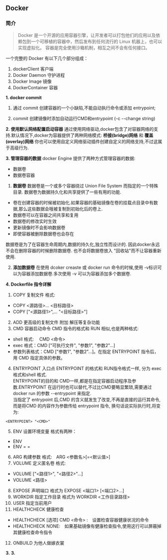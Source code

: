 ## Docker

### 简介

> Docker 是一个开源的应用容器引擎，让开发者可以打包他们的应用以及依赖包到一个可移植的容器中，然后发布到任何流行的 Linux 机器上，也可以实现虚拟化。 容器是完全使用沙箱机制，相互之间不会有任何接口。

一个完整的 Docker 有以下几个部分组成：  

1. dockerClient 客户端
2. Docker Daemon 守护进程
3. Docker Image 镜像
4. DockerContainer 容器

**1. docker commit**
1. 通过 commit 创建容器的一个小缺陷,不能自动执行命令或添加 entrypoint;

2. commit 创建镜像时添加自动运行CMD和entrypoint (-c --change string)

**2. 使用默认网络配置启动容器**
通过使用网络驱动,docker包含了对容器网络的支持.默认情况下,docker为容器提供了两种网络模式: **桥接(bridge)网络** 和 **覆盖(overlay)网络** 你也可以使用自定义网络驱动插件创建自定义的网络支持,不过这属于高级行为.  

**3. 管理容器的数据**
docker Engine 提供了两种方式管理容器的数据:  
- 数据卷
- 数据卷容器

1. **数据卷**
数据卷是一个或多个容器绕过 Union File System 而指定的一个特殊目录. 数据卷为数据持久化和共享提供了一些有用的功能.  
- 卷在创建容器的时候被初始化.如果容器的基础镜像在卷的挂载点目录中有数据,那么这些数据会哦被复制到初始化后的卷上.
- 数据卷可以在容器之间共享和复用
- 数据卷的修改实时生效
- 更新镜像时不会影响数据卷
- 即使容器被删除数据卷也会存在

数据卷是为了在容器生命周期内,数据的持久化,独立性而设计的. 因此docker永远不会在删除容器的时候删除数据卷. 也不会将数据卷放入 "回收站"而不让容器重新使用.  

2. **添加数据卷**
在使用 dcoker creaste 或 docker run 命令的时候,使用 -v标识可以为容器添加数据卷.多次使用 -v 可以为容器添加多个数据卷.

**4. Dockerfile 指令详解**
1. COPY 复制文件
格式:  
  - COPY <源路径>... <目标路径>
  - COPY ["<源路径1>",... "<目标路径>"]  
2. ADD 更高级的复制文件
 附加 解压等复杂功能
3. CMD 容器启动命令
CMD 指令的格式和 RUN 相似,也是两种格式:  
  - shell 格式:　 CMD <命令>
  - exec 格式：CMD ["可执行文件", "参数1", "参数2"...]
  - 参数列表格式：CMD ["参数1", "参数2"...]。在指定 ENTRYPOINT 指令后，用 CMD 指定具体的参数。
4. ENTRYPOINT 入口点
ENTRYPOINT 的格式和 RUN指令格式一样, 分为 exec 格式和shell 格式.  
ENTRYPOINT的目的和 CMD一样,都是在指定容器启动程序及参数.ENTRYPOINT 在运行时也可以替代,不过比CMD要略显繁琐,需要通过 docker run 的参数 --entrypoint 来指定.  
当指定了 entrypoint 后,CMD 的含义就发生了改变,不再是直接的运行其命令,而是将CMD 的内容作为参数传给 entrypoint 指令, 换句话说实际执行时,将变为:　

```
<ENTRYPOINT> "<CMD>"
```
5. ENV 设置环境变量
格式有两种：　　
  - ENV <key> <value>
  - ENV <key>=<value> <key>=<value>
6. ARG 构建参数
格式:　ARG <参数名>[=<默认值>]
7. VOLUME 定义匿名卷
格式: 
  - VOLUME ["<路径1>", "<路径2>"...]
  - VOLUME <路径>
8. EXPOSE 声明端口
格式为 EXPOSE <端口1> [<端口2>...]
9. WORKDIR 指定工作目录
格式为 WORKDIR <工作目录路径>
10. USER 指定当前用户
11. HEALTHCHECK 健康检查
  - HEALTHCHECK [选项] CMD <命令> :　设置检查容器健康状况的命令
  - HEALTHCHECK NONE:　如果基础镜像有健康检查指令,使用这行可以屏蔽掉其健康检查命令指令
12. ONBUILD 为他人做嫁衣裳

**3.**
**3.**
